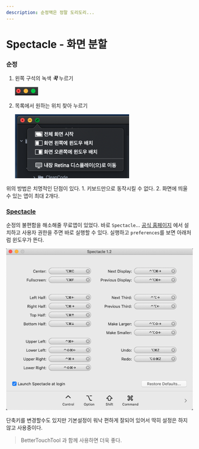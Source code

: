 ```yaml
---
description: 순정맥은 정말 도리도리...
---
```


# Spectacle - 화면 분할

### 순정

1. 왼쪽 구석의 녹색 _**꾹**_ 누르기

   ![first](../../../.gitbook/assets/corner.png)

2. 목록에서 원하는 위치 찾아 누르기

   ![second](../../../.gitbook/assets/push.png)

위의 방법은 치명적인 단점이 있다. 1. 키보드만으로 동작시킬 수 없다. 2. 화면에 띄울 수 있는 앱이 최대 2개다.

### [Spectacle](https://spectacleapp.com)

순정의 불편함을 해소해줄 무료앱이 있었다. 바로 `Spectacle`... [공식 홈페이지](https://github.com/hysimok) 에서 설치하고 사용자 권한을 주면 바로 실행할 수 있다. 실행하고 `preferences`를 보면 아래처럼 윈도우가 뜬다. 

![&#xCE5C;&#xC808;&#xD558;&#xAC8C; &#xD0A4;&#xC758; &#xBAA8;&#xC591;&#xAE4C;&#xC9C0; &#xB098;&#xC640;&#xC788;&#xB2E4;!](../../../.gitbook/assets/spectacle.png)

 단축키를 변경할수도 있지만 기본설정이 워낙 편하게 잘되어 있어서 딱히 설정은 하지 않고 사용중이다.

> BetterTouchTool 과 함께 사용하면 더욱 좋다.

